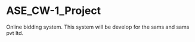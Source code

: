 # ASE_CW-1_Project
Online bidding system. This system will be develop for the sams and sams pvt ltd. 
